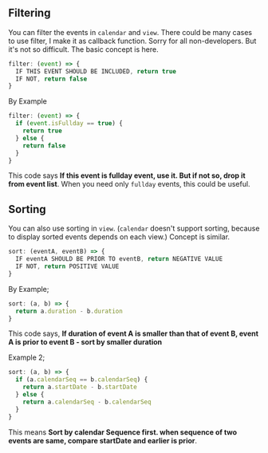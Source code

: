 ## Filtering
You can filter the events in `calendar` and `view`.
There could be many cases to use filter, I make it as callback function. Sorry for all non-developers. But it's not so difficult.
The basic concept is here.
```js
filter: (event) => {
  IF THIS EVENT SHOULD BE INCLUDED, return true
  IF NOT, return false
}
```

By Example
```js
filter: (event) => {
  if (event.isFullday == true) {
    return true
  } else {
    return false
  }
}
```
This code says **If this event is fullday event, use it. But if not so, drop it from event list**. When you need only `fullday` events, this could be useful.

## Sorting
You can also use sorting in `view`. (`calendar` doesn't support sorting, because to display sorted events depends on each view.)
Concept is similar.
```js
sort: (eventA, eventB) => {
  IF eventA SHOULD BE PRIOR TO eventB, return NEGATIVE VALUE 
  IF NOT, return POSITIVE VALUE
}
```

By Example;
```js
sort: (a, b) => {
  return a.duration - b.duration
}
```
This code says, **If duration of event A is smaller than that of event B, event A is prior to event B - sort by smaller duration**

Example 2;
```js
sort: (a, b) => {
  if (a.calendarSeq == b.calendarSeq) {
    return a.startDate - b.startDate
  } else {
    return a.calendarSeq - b.calendarSeq
  }
}
```
This means **Sort by calendar Sequence first. when sequence of two events are same, compare startDate and earlier is prior**.